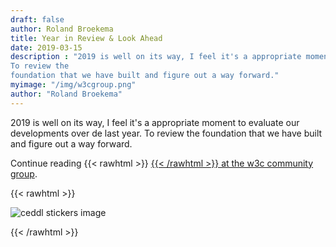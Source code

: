 ```yaml
---
draft: false
author: Roland Broekema
title: Year in Review & Look Ahead
date: 2019-03-15
description : "2019 is well on its way, I feel it's a appropriate moment to evaluate our developments over de last year.
To review the
foundation that we have built and figure out a way forward."
myimage: "/img/w3cgroup.png"
author: "Roland Broekema"
---
```


2019 is well on its way, I feel it's a appropriate moment to evaluate our developments over de last year. To review the
foundation that we have built and figure out a way forward.

Continue
reading
{{< rawhtml >}}
<a href="https://www.w3.org/community/ceddl-webspec/2019/03/15/march-2019-year-in-review-look-ahead/" rel="nofollow noopener" target="_blank">
{{< /rawhtml >}}
at the w3c community group</a>.

{{< rawhtml >}}
<p><img src="/img/w3cgroup.png" alt="ceddl stickers image"></p>
{{< /rawhtml >}}